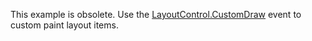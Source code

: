 This example is obsolete. Use the [LayoutControl.CustomDraw](https://documentation.devexpress.com/#WindowsForms/DevExpressXtraLayoutLayoutControl_CustomDrawtopic) event to custom paint layout items.